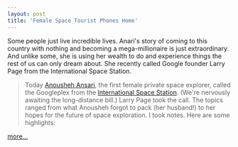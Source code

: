 ```yaml
---
layout: post  
title: 'Female Space Tourist Phones Home'
---
```

Some people just live incredible lives. Anari's story of coming to this country with nothing and becoming a mega-millionaire is just extraordinary. And unlike some, she is using her wealth to do and experience things the rest of us can only dream about. She recently called Google founder Larry Page from the International Space Station.

> Today [Anousheh Ansari](http://anoushehansari.com/), the first female private space explorer, called the Googleplex from the [International Space Station](http://www.nasa.gov/mission_pages/station/main/index.html). (We're nervously awaiting the long-distance bill.) Larry Page took the call. The topics ranged from what Anousheh forgot to pack (her husband!) to her hopes for the future of space exploration. I took notes. Here are some highlights:  
  
[more...](http://googleblog.blogspot.com/2006/09/our-call-from-space.html)
